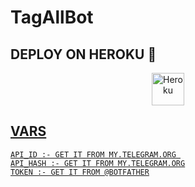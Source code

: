 # TagAllBot




## DEPLOY ON HEROKU 🚀

<p align="center"><a href="https://heroku.com/deploy?template=https://github.com/EpicBotSl/TagAllBot"><img align="center" alt="Heroku" width="52px" src="https://www.nicepng.com/png/full/223-2233246_heroku-logo-salesforce-heroku.png"></p>
 

 
## VARS

```
API_ID :- GET IT FROM MY.TELEGRAM.ORG 
API_HASH :- GET IT FROM MY.TELEGRAM.ORG
TOKEN :- GET IT FROM @BOTFATHER
```
